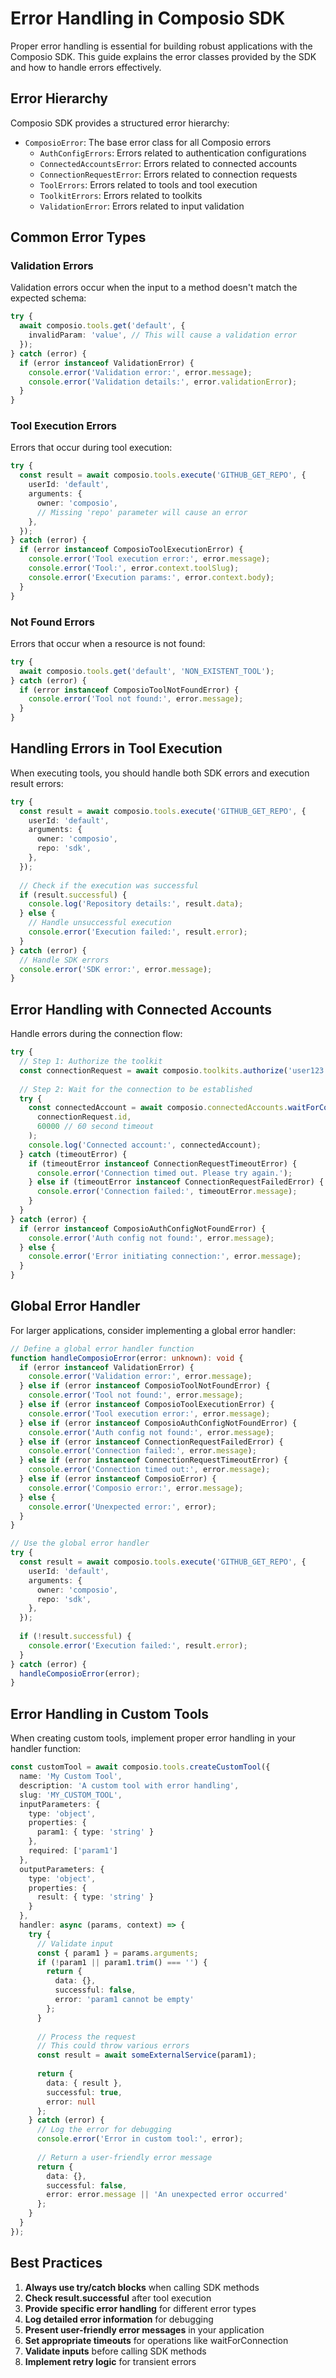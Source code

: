 # Error Handling in Composio SDK

Proper error handling is essential for building robust applications with the Composio SDK. This guide explains the error classes provided by the SDK and how to handle errors effectively.

## Error Hierarchy

Composio SDK provides a structured error hierarchy:

- `ComposioError`: The base error class for all Composio errors
  - `AuthConfigErrors`: Errors related to authentication configurations
  - `ConnectedAccountsError`: Errors related to connected accounts
  - `ConnectionRequestError`: Errors related to connection requests
  - `ToolErrors`: Errors related to tools and tool execution
  - `ToolkitErrors`: Errors related to toolkits
  - `ValidationError`: Errors related to input validation

## Common Error Types

### Validation Errors

Validation errors occur when the input to a method doesn't match the expected schema:

```typescript
try {
  await composio.tools.get('default', {
    invalidParam: 'value', // This will cause a validation error
  });
} catch (error) {
  if (error instanceof ValidationError) {
    console.error('Validation error:', error.message);
    console.error('Validation details:', error.validationError);
  }
}
```

### Tool Execution Errors

Errors that occur during tool execution:

```typescript
try {
  const result = await composio.tools.execute('GITHUB_GET_REPO', {
    userId: 'default',
    arguments: {
      owner: 'composio',
      // Missing 'repo' parameter will cause an error
    },
  });
} catch (error) {
  if (error instanceof ComposioToolExecutionError) {
    console.error('Tool execution error:', error.message);
    console.error('Tool:', error.context.toolSlug);
    console.error('Execution params:', error.context.body);
  }
}
```

### Not Found Errors

Errors that occur when a resource is not found:

```typescript
try {
  await composio.tools.get('default', 'NON_EXISTENT_TOOL');
} catch (error) {
  if (error instanceof ComposioToolNotFoundError) {
    console.error('Tool not found:', error.message);
  }
}
```

## Handling Errors in Tool Execution

When executing tools, you should handle both SDK errors and execution result errors:

```typescript
try {
  const result = await composio.tools.execute('GITHUB_GET_REPO', {
    userId: 'default',
    arguments: {
      owner: 'composio',
      repo: 'sdk',
    },
  });
  
  // Check if the execution was successful
  if (result.successful) {
    console.log('Repository details:', result.data);
  } else {
    // Handle unsuccessful execution
    console.error('Execution failed:', result.error);
  }
} catch (error) {
  // Handle SDK errors
  console.error('SDK error:', error.message);
}
```

## Error Handling with Connected Accounts

Handle errors during the connection flow:

```typescript
try {
  // Step 1: Authorize the toolkit
  const connectionRequest = await composio.toolkits.authorize('user123', 'github');
  
  // Step 2: Wait for the connection to be established
  try {
    const connectedAccount = await composio.connectedAccounts.waitForConnection(
      connectionRequest.id,
      60000 // 60 second timeout
    );
    console.log('Connected account:', connectedAccount);
  } catch (timeoutError) {
    if (timeoutError instanceof ConnectionRequestTimeoutError) {
      console.error('Connection timed out. Please try again.');
    } else if (timeoutError instanceof ConnectionRequestFailedError) {
      console.error('Connection failed:', timeoutError.message);
    }
  }
} catch (error) {
  if (error instanceof ComposioAuthConfigNotFoundError) {
    console.error('Auth config not found:', error.message);
  } else {
    console.error('Error initiating connection:', error.message);
  }
}
```

## Global Error Handler

For larger applications, consider implementing a global error handler:

```typescript
// Define a global error handler function
function handleComposioError(error: unknown): void {
  if (error instanceof ValidationError) {
    console.error('Validation error:', error.message);
  } else if (error instanceof ComposioToolNotFoundError) {
    console.error('Tool not found:', error.message);
  } else if (error instanceof ComposioToolExecutionError) {
    console.error('Tool execution error:', error.message);
  } else if (error instanceof ComposioAuthConfigNotFoundError) {
    console.error('Auth config not found:', error.message);
  } else if (error instanceof ConnectionRequestFailedError) {
    console.error('Connection failed:', error.message);
  } else if (error instanceof ConnectionRequestTimeoutError) {
    console.error('Connection timed out:', error.message);
  } else if (error instanceof ComposioError) {
    console.error('Composio error:', error.message);
  } else {
    console.error('Unexpected error:', error);
  }
}

// Use the global error handler
try {
  const result = await composio.tools.execute('GITHUB_GET_REPO', {
    userId: 'default',
    arguments: {
      owner: 'composio',
      repo: 'sdk',
    },
  });
  
  if (!result.successful) {
    console.error('Execution failed:', result.error);
  }
} catch (error) {
  handleComposioError(error);
}
```

## Error Handling in Custom Tools

When creating custom tools, implement proper error handling in your handler function:

```typescript
const customTool = await composio.tools.createCustomTool({
  name: 'My Custom Tool',
  description: 'A custom tool with error handling',
  slug: 'MY_CUSTOM_TOOL',
  inputParameters: {
    type: 'object',
    properties: {
      param1: { type: 'string' }
    },
    required: ['param1']
  },
  outputParameters: {
    type: 'object',
    properties: {
      result: { type: 'string' }
    }
  },
  handler: async (params, context) => {
    try {
      // Validate input
      const { param1 } = params.arguments;
      if (!param1 || param1.trim() === '') {
        return {
          data: {},
          successful: false,
          error: 'param1 cannot be empty'
        };
      }
      
      // Process the request
      // This could throw various errors
      const result = await someExternalService(param1);
      
      return {
        data: { result },
        successful: true,
        error: null
      };
    } catch (error) {
      // Log the error for debugging
      console.error('Error in custom tool:', error);
      
      // Return a user-friendly error message
      return {
        data: {},
        successful: false,
        error: error.message || 'An unexpected error occurred'
      };
    }
  }
});
```

## Best Practices

1. **Always use try/catch blocks** when calling SDK methods
2. **Check result.successful** after tool execution
3. **Provide specific error handling** for different error types
4. **Log detailed error information** for debugging
5. **Present user-friendly error messages** in your application
6. **Set appropriate timeouts** for operations like waitForConnection
7. **Validate inputs** before calling SDK methods
8. **Implement retry logic** for transient errors